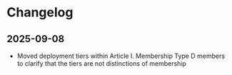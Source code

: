 # Changelog

## 2025-09-08

- Moved deployment tiers within Article I. Membership Type D members to clarify that the tiers are not distinctions of membership
